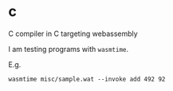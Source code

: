 # c
 C compiler in C targeting webassembly


I am testing programs with `wasmtime`.

E.g.

```
wasmtime misc/sample.wat --invoke add 492 92
```
